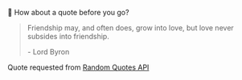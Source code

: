 📣 How about a quote before you go?

> Friendship may, and often does, grow into love, but love never subsides into friendship.
>
> <p>- Lord Byron</p>

Quote requested from [Random Quotes API](https://github.com/lukePeavey/quotable)
